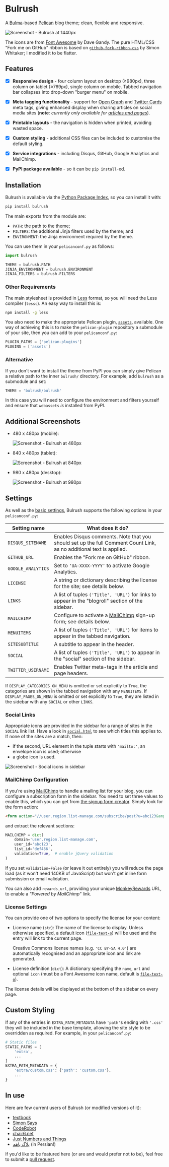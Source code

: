 Bulrush
=======

A [Bulma][1]-based [Pelican][2] blog theme; clean, flexible and responsive.

 ![Screenshot - Bulrush at 1440px][13]

The icons are from [Font Awesome][3] by Dave Gandy. The pure HTML/CSS "Fork me
on GitHub" ribbon is based on [`github-fork-ribbon-css`][4] by Simon Whitaker; I
modified it to be flatter.

Features
--------

 - [x] **Responsive design** - four column layout on desktop (≥980px), three column
on tablet (≥769px), single column on mobile. Tabbed navigation bar collapses
into drop-down "burger menu" on mobile.

 - [x] **Meta tagging functionality** - support for [Open Graph][5] and [Twitter
Cards][6] meta tags, giving enhanced display when sharing articles on social
media sites (**note**: *currently only available for [articles and pages][7]*).

 - [x] **Printable layouts** - the navigation is hidden when printed, avoiding
wasted space.

 - [x] **Custom styling** - additional CSS files can be included to customise
the default styling.

 - [x] **Service integrations** - including Disqus, GitHub, Google Analytics
and MailChimp.

 - [x] **PyPI package available** - so it can be `pip install`-ed.

Installation
------------

Bulrush is available via the [Python Package Index][22], so you can install it
with:

```bash
pip install bulrush
```

The main exports from the module are:

 - `PATH`: the path to the theme;
 - `FILTERS`: the additional Jinja filters used by the theme; and
 - `ENVIRONMENT`: the Jinja environment required by the theme.

You can use them in your `pelicanconf.py` as follows:

```python
import bulrush

THEME = bulrush.PATH
JINJA_ENVIRONMENT = bulrush.ENVIRONMENT
JINJA_FILTERS = bulrush.FILTERS
```

### Other Requirements

The main stylesheet is provided in [Less][16] format, so you will need the Less
compiler (`lessc`). An easy way to install this is:

```bash
npm install -g less
```

You also need to make the appropriate Pelican plugin, [`assets`][15], available.
One way of achieving this is to make the `pelican-plugin` repository a submodule
of your site, then you can add to your `pelicanconf.py`:

```python
PLUGIN_PATHS = ['pelican-plugins']
PLUGINS = ['assets']
```

### Alternative

If you don't want to install the theme from PyPI you can simply give Pelican a
relative path to the inner `bulrush/` directory. For example, add `bulrush` as
a submodule and set:

```python
THEME = 'bulrush/bulrush'
```

In this case you will need to configure the environment and filters yourself
and ensure that `webassets` *is* installed from PyPI.

Additional Screenshots
----------------------

 - 480 x 480px (mobile):

     ![Screenshot - Bulrush at 480px][11]

 - 840 x 480px (tablet):

     ![Screenshot - Bulrush at 840px][12]

 - 980 x 480px (desktop):

     ![Screenshot - Bulrush at 980px][10]

Settings
--------

As well as the [basic settings][14], Bulrush supports the following options in
your `pelicanconf.py`:

| Setting name | What does it do? |
| --- | --- |
| `DISQUS_SITENAME` | Enables Disqus comments. Note that you should set up the full Comment Count Link, as no additional text is applied. |
| `GITHUB_URL` | Enables the "Fork me on GitHub" ribbon. |
| `GOOGLE_ANALYTICS` | Set to `‘UA-XXXX-YYYY’` to activate Google Analytics. |
| `LICENSE` | A string or dictionary describing the license for the site; see details below. |
| `LINKS` | A list of tuples `('Title', 'URL')` for links to appear in the "blogroll" section of the sidebar. |
| `MAILCHIMP` | Configure to activate a [MailChimp][20] sign-up form; see details below. |
| `MENUITEMS` | A list of tuples `('Title', 'URL')` for items to appear in the tabbed navigation. |
| `SITESUBTITLE` | A subtitle to appear in the header. |
| `SOCIAL` | A list of tuples `('Title', 'URL')` to appear in the "social" section of the sidebar. |
| `TWITTER_USERNAME` | Enables Twitter meta-tags in the article and page headers. |

If `DISPLAY_CATEGORIES_ON_MENU` is omitted or set explicitly to `True`, the
categories are shown in the tabbed navigation with any `MENUITEMS`. If
`DISPLAY_PAGES_ON_MENU` is omitted or set explicitly to `True`, they are listed
in the sidebar with any `SOCIAL` or other `LINKS`.

### Social Links

Appropriate icons are provided in the sidebar for a range of sites in the
`SOCIAL` link list. Have a look in [`social.html`][17] to see which titles this
applies to. If none of the sites are a match, then:

 - if the second, URL element in the tuple starts with `'mailto:'`, an envelope
   icon is used; otherwise
 - a globe icon is used.

 ![Screenshot - Social icons in sidebar][24]

### MailChimp Configuration

If you're using [MailChimp][20] to handle a mailing list for your blog, you
can configure a subscription form in the sidebar. You need to set three values
to enable this, which you can get from [the signup form creator][21]. Simply
look for the form action:

```html
<form action="//user.region.list-manage.com/subscribe/post?u=abc123&amp;id=def456" ...
```

and extract the relevant sections:

```python
MAILCHIMP = dict(
    domain='user.region.list-manage.com',
    user_id='abc123',
    list_id='def456',
    validation=True,  # enable jQuery validation
)
```

If you set `validation=False` (or leave it out entirely) you will reduce the
page load (as it won't need 140KB of JavaScript) but won't get inline form
submission or email validation.

You can also add `rewards_url`, providing your unique [MonkeyRewards][19] URL,
to enable a *"Powered by MailChimp"* link.

### License Settings

You can provide one of two options to specify the license for your content:

 - License name (`str`): The name of the license to display. Unless otherwise
   specified, a default icon ([`file-text-o`][23]) will be used and the entry
   will link to the current page.

   Creative Commons license names (e.g. `'CC BY-SA 4.0'`) are automatically
   recognised and an appropriate icon and link are generated.

 - License definition (`dict`): A dictionary specifying the `name`, `url` and
   optional `icon` (must be a Font Awesome icon name, default is
   [`file-text-o`][23]).

The license details will be displayed at the bottom of the sidebar on every
page.

Custom Styling
--------------

If any of the entries in `EXTRA_PATH_METADATA` have `'path'`s ending with
`'.css'` they will be included in the base template, allowing the site style
to be overridden as required. For example, in your `pelicanconf.py`:

```python
# Static files
STATIC_PATHS = [
    'extra',
    ...
]
EXTRA_PATH_METADATA = {
    'extra/custom.css': {'path': 'custom.css'},
    ...
}
```

In use
------

Here are few current users of Bulrush (or modified versions of it):

 - [textbook](http://blog.jonrshar.pe/)
 - [Simon Says](https://simonsays.neocities.org/)
 - [CodeRobot](http://coderobot.downley.net/)
 - [chair6.net](http://chair6.net/)
 - [Just Numbers and Things](http://justnumbersandthings.com/)
 - [بلاگ باهم](https://baaham.net/blog/) (in Persian!)

If you'd like to be featured here (or are and would prefer not to be), feel
free to submit a [pull request][18].

  [1]: http://bulma.io/
  [2]: http://docs.getpelican.com/en/stable/
  [3]: http://fontawesome.io/
  [4]: https://github.com/simonwhitaker/github-fork-ribbon-css
  [5]: http://ogp.me/
  [6]: https://dev.twitter.com/cards/overview
  [7]: http://docs.getpelican.com/en/3.6.3/content.html#articles-and-pages
  [8]: http://jinja.pocoo.org/docs/dev/extensions/#with-statement
  [9]: https://github.com/miracle2k/webassets/
  [10]: ./screenshot-980px.png
  [11]: ./screenshot-480px.png
  [12]: ./screenshot-840px.png
  [13]: ./screenshot-1440px.png
  [14]: http://docs.getpelican.com/en/3.6.3/settings.html#basic-settings
  [15]: https://github.com/getpelican/pelican-plugins/tree/master/assets
  [16]: http://lesscss.org/
  [17]: https://github.com/textbook/bulrush/blob/master/templates/social.html
  [18]: https://help.github.com/articles/about-pull-requests/
  [19]: http://kb.mailchimp.com/accounts/billing/add-or-remove-monkeyrewards
  [20]: http://eepurl.com/cNv6Rb
  [21]: http://kb.mailchimp.com/lists/signup-forms/add-a-signup-form-to-your-website
  [22]: https://pypi.python.org/pypi/bulrush
  [23]: http://fontawesome.io/icon/file-text-o/
  [24]: ./screenshot-social.png
